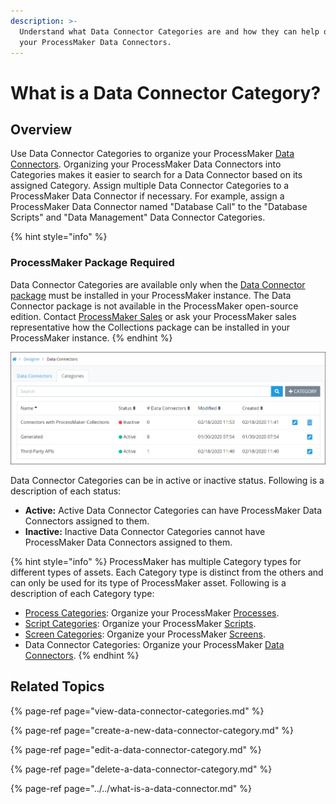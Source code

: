 ```yaml
---
description: >-
  Understand what Data Connector Categories are and how they can help organize
  your ProcessMaker Data Connectors.
---
```


# What is a Data Connector Category?

## Overview

Use Data Connector Categories to organize your ProcessMaker [Data Connectors](../../what-is-a-data-connector.md). Organizing your ProcessMaker Data Connectors into Categories makes it easier to search for a Data Connector based on its assigned Category. Assign multiple Data Connector Categories to a ProcessMaker Data Connector if necessary. For example, assign a ProcessMaker Data Connector named "Database Call" to the "Database Scripts" and "Data Management" Data Connector Categories.

{% hint style="info" %}
### ProcessMaker Package Required

Data Connector Categories are available only when the [Data Connector package](../../../../package-development-distribution/package-a-connector/data-connector-package.md) must be installed in your ProcessMaker instance. The Data Connector package is not available in the ProcessMaker open-source edition. Contact [ProcessMaker Sales](https://www.processmaker.com/contact/) or ask your ProcessMaker sales representative how the Collections package can be installed in your ProcessMaker instance.
{% endhint %}

![&quot;Categories&quot; tab on the &quot;Data Connectors&quot; page displays all Data Connector Categories](../../../../.gitbook/assets/data-connector-categories-package.png)

Data Connector Categories can be in active or inactive status. Following is a description of each status:

* **Active:** Active Data Connector Categories can have ProcessMaker Data Connectors assigned to them.
* **Inactive:** Inactive Data Connector Categories cannot have ProcessMaker Data Connectors assigned to them.

{% hint style="info" %}
ProcessMaker has multiple Category types for different types of assets. Each Category type is distinct from the others and can only be used for its type of ProcessMaker asset. Following is a description of each Category type:

* [Process Categories](../../../viewing-processes/view-the-list-of-processes/manage-process-categories/what-is-a-process-category.md): Organize your ProcessMaker [Processes](../../../viewing-processes/what-is-a-process.md).
* [Script Categories](../../../scripts/manage-scripts/manage-script-categories/): Organize your ProcessMaker [Scripts](../../../scripts/what-is-a-script.md).
* [Screen Categories](../../../design-forms/manage-forms/manage-screen-categories/): Organize your ProcessMaker [Screens](../../../design-forms/what-is-a-form.md).
* Data Connector Categories: Organize your ProcessMaker [Data Connectors](../../what-is-a-data-connector.md).
{% endhint %}

## Related Topics

{% page-ref page="view-data-connector-categories.md" %}

{% page-ref page="create-a-new-data-connector-category.md" %}

{% page-ref page="edit-a-data-connector-category.md" %}

{% page-ref page="delete-a-data-connector-category.md" %}

{% page-ref page="../../what-is-a-data-connector.md" %}

